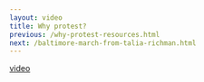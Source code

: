 ```yaml
---
layout: video
title: Why protest?
previous: /why-protest-resources.html
next: /baltimore-march-from-talia-richman.html
---
```


[video](https://youtu.be/AE-8Q7eRf74)
